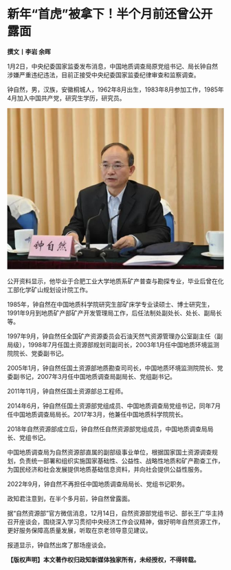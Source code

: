 # 新年“首虎”被拿下！半个月前还曾公开露面

**撰文丨李岩 余晖**

1月2日，中央纪委国家监委发布消息，中国地质调查局原党组书记、局长钟自然涉嫌严重违纪违法，目前正接受中央纪委国家监委纪律审查和监察调查。

钟自然，男，汉族，安徽桐城人，1962年8月出生，1983年8月参加工作，1985年4月加入中国共产党，研究生学历，研究员。

![24f1283dc2eee146df0328c41975c6cb.jpg](https://raw.githubusercontent.com/qqhsx/qqnews_image/main/2024/01/02/新年“首虎”被拿下！半个月前还曾公开露面/24f1283dc2eee146df0328c41975c6cb.jpg)

公开资料显示，他毕业于合肥工业大学地质系矿产普查与勘探专业，毕业后曾在化工部化学矿山规划设计院工作。

1985年，钟自然在中国地质科学院研究生部矿床学专业读硕士、博士研究生，1991年9月到地质矿产部矿产开发管理局工作，后任法制处副处长、处长、副局长等。

1997年9月，钟自然任全国矿产资源委员会石油天然气资源管理办公室副主任（副局级），1998年7月任国土资源部规划司副司长，2003年1月任中国地质环境监测院院长、党委副书记。

2005年1月，钟自然任国土资源部地质勘查司司长，中国地质环境监测院院长、党委副书记，2007年3月任中国地质调查局副局长、党组副书记。

2011年11月，钟自然任国土资源部总工程师。

2014年6月，钟自然任国土资源部党组成员、中国地质调查局党组书记，同年7月任中国地质调查局局长。2017年3月，他兼任中国地质科学院院长。

2018年自然资源部成立后，钟自然任自然资源部党组成员，中国地质调查局局长、党组书记。

中国地质调查局为自然资源部直属的副部级事业单位，根据国家国土资源调查规划，负责统一部署和组织实施国家基础性、公益性、战略性地质和矿产勘查工作，为国民经济和社会发展提供地质基础信息资料，并向社会提供公益性服务。

2022年9月，钟自然不再担任中国地质调查局局长、党组书记职务。

政知君注意到，在半个多月前，钟自然曾露面。

据“自然资源部”官方微信消息，12月14日，自然资源部党组书记、部长王广华主持召开座谈会，围绕深入学习贯彻中央经济工作会议精神，做好明年自然资源工作，更好服务保障高质量发展，听取在京老领导意见建议。

报道显示，钟自然出席了那场座谈会。

**【版权声明】本文著作权归政知新媒体独家所有，未经授权，不得转载。**

